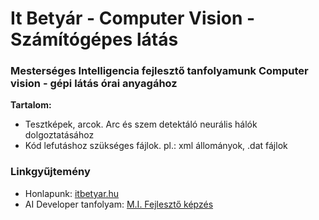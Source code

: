 # It Betyár - Computer Vision - Számítógépes látás

### Mesterséges Intelligencia fejlesztő tanfolyamunk Computer vision - gépi látás órai anyagához

**Tartalom:**
- Tesztképek, arcok. Arc és szem detektáló neurális hálók dolgoztatásához
- Kód lefutáshoz szükséges fájlok. pl.: xml állományok, .dat fájlok

### Linkgyűjtemény
- Honlapunk: [itbetyar.hu](http://itbetyar.hu)
- AI Developer tanfolyam: [M.I. Fejlesztő képzés](https://itbetyar.hu/mesterseges-intelligencia-fejleszto-tanfolyam)

